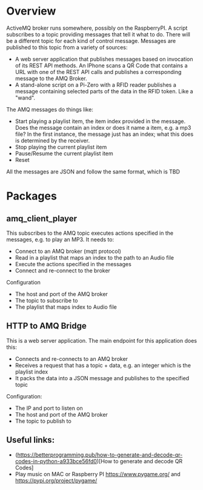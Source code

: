 # Overview

ActiveMQ broker runs somewhere, possibly on the RaspberryPI. A script subscribes to a topic
providing messages that tell it what to do. There will be a different topic for each kind
of control message. Messages are published to this topic from a variety of sources:
* A web server application that publishes messages based on invocation of its REST API methods.
  An IPhone scans a QR Code that contains a URL with one of the REST API calls and publishes a
  corresponding message to the AMQ Broker.
* A stand-alone script on a Pi-Zero with a RFID reader publishes a message containing selected parts
  of the data in the RFID token. Like a "wand".
  
The AMQ messages do things like:
* Start playing a playlist item, the item index provided in the message. Does the message contain
  an index or does it name a item, e.g. a mp3 file? In the first instance, the message just has
  an index; what this does is determined by the receiver.
* Stop playing the current playlist item
* Pause/Resume the current playlist item
* Reset

All the messages are JSON and follow the same format, which is TBD

# Packages
## amq_client_player

This subscribes to the AMQ topic executes actions specified in the messages, e.g. to play an MP3.
It needs to:
* Connect to an AMQ broker (mqtt protocol)
* Read in a playlist that maps an index to the path to an Audio file
* Execute the actions specified in the messages
* Connect and re-connect to the broker

Configuration
* The host and port of the AMQ broker
* The topic to subscribe to
* The playlist that maps index to Audio file

## HTTP to AMQ Bridge
This is a web server application. The main endpoint for this application does this:
* Connects and re-connects to an AMQ broker
* Receives a request that has a topic + data, e.g. an integer which is the playlist index
* It packs the data into a JSON message and publishes to the specified topic

Configuration:
* The IP and port to listen on
* The host and port of the AMQ broker
* The topic to publish to

## Useful links:
* (https://betterprogramming.pub/how-to-generate-and-decode-qr-codes-in-python-a933bce56fd0)[How to generate and decode QR Codes]
* Play music on MAC or Raspberry PI https://www.pygame.org/ and https://pypi.org/project/pygame/




